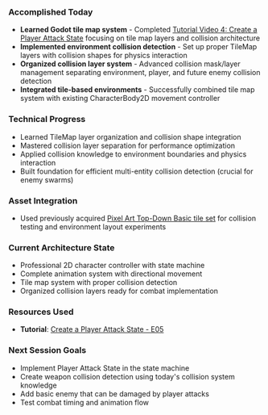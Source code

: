 ### Accomplished Today

- **Learned Godot tile map system** - Completed [Tutorial Video 4: Create a Player Attack State](https://www.youtube.com/watch?v=bgSlXYs5dw4&list=PLfcCiyd_V9GH8M9xd_QKlyU8jryGcy3Xa&index=5) focusing on tile map layers and collision architecture
- **Implemented environment collision detection** - Set up proper TileMap layers with collision shapes for physics interaction
- **Organized collision layer system** - Advanced collision mask/layer management separating environment, player, and future enemy collision detection
- **Integrated tile-based environments** - Successfully combined tile map system with existing CharacterBody2D movement controller

### Technical Progress

- Learned TileMap layer organization and collision shape integration
- Mastered collision layer separation for performance optimization
- Applied collision knowledge to environment boundaries and physics interaction
- Built foundation for efficient multi-entity collision detection (crucial for enemy swarms)

### Asset Integration

- Used previously acquired [Pixel Art Top-Down Basic tile set](https://cainos.itch.io/pixel-art-top-down-basic) for collision testing and environment layout experiments

### Current Architecture State

- Professional 2D character controller with state machine
- Complete animation system with directional movement
- Tile map system with proper collision detection
- Organized collision layers ready for combat implementation

### Resources Used

- **Tutorial**: [Create a Player Attack State - E05](https://www.youtube.com/watch?v=bgSlXYs5dw4&list=PLfcCiyd_V9GH8M9xd_QKlyU8jryGcy3Xa&index=5)

### Next Session Goals

- Implement Player Attack State in the state machine
- Create weapon collision detection using today's collision system knowledge
- Add basic enemy that can be damaged by player attacks
- Test combat timing and animation flow